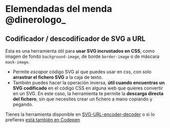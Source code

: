 # Elemendadas del menda @dinerologo_  
## Codificador / descodificador de SVG a URL

Esta es una herramienta útil para **usar SVG incrustados en CSS**, como imagen de fondo `background-image`, de borde `border-image` o de máscara `mask-image`.

* Permite *escapar* código SVG al que puedes usar en css, con solo **arrastrar el fichero SVG** a la caja de texto. 
* También puedes hacer la operación inversa, **útil cuando encuentras un SVG codificado** en el código CSS en alguna web que quieres convertir en un SVG. En este caso, la herramienta te permite la **descarga directa del fichero**, sin que necesites crear un fichero a mano copiando y pegando.

Tienes la herramienta disponible en [SVG-URL-encoder-decoder](https://sanbec.github.io/SVG-URL-encoder-decoder/) o si lo prefieres [está también en Codepen](https://codepen.io/sanbec/pen/yLpZgJw)
